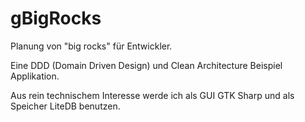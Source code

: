 # gBigRocks

Planung von "big rocks" für Entwickler. 

Eine DDD (Domain Driven Design) und Clean Architecture Beispiel Applikation.

Aus rein technischem Interesse werde ich als GUI GTK Sharp und als Speicher LiteDB benutzen.
